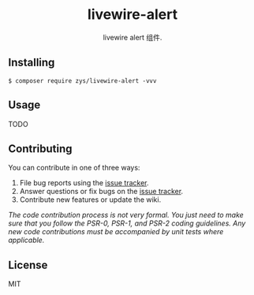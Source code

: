 <h1 align="center"> livewire-alert </h1>

<p align="center"> livewire alert 组件.</p>


## Installing

```shell
$ composer require zys/livewire-alert -vvv
```

## Usage

TODO

## Contributing

You can contribute in one of three ways:

1. File bug reports using the [issue tracker](https://github.com/zys/livewire-alert/issues).
2. Answer questions or fix bugs on the [issue tracker](https://github.com/zys/livewire-alert/issues).
3. Contribute new features or update the wiki.

_The code contribution process is not very formal. You just need to make sure that you follow the PSR-0, PSR-1, and PSR-2 coding guidelines. Any new code contributions must be accompanied by unit tests where applicable._

## License

MIT